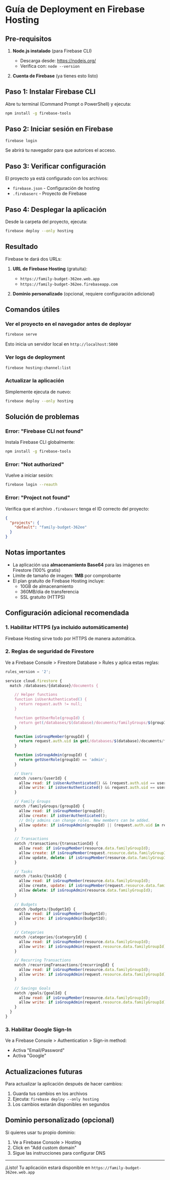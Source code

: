 # Guía de Deployment en Firebase Hosting

## Pre-requisitos

1. **Node.js instalado** (para Firebase CLI)
   - Descarga desde: https://nodejs.org/
   - Verifica con: `node --version`

2. **Cuenta de Firebase** (ya tienes esto listo)

## Paso 1: Instalar Firebase CLI

Abre tu terminal (Command Prompt o PowerShell) y ejecuta:

```bash
npm install -g firebase-tools
```

## Paso 2: Iniciar sesión en Firebase

```bash
firebase login
```

Se abrirá tu navegador para que autorices el acceso.

## Paso 3: Verificar configuración

El proyecto ya está configurado con los archivos:
- `firebase.json` - Configuración de hosting
- `.firebaserc` - Proyecto de Firebase

## Paso 4: Desplegar la aplicación

Desde la carpeta del proyecto, ejecuta:

```bash
firebase deploy --only hosting
```

## Resultado

Firebase te dará dos URLs:

1. **URL de Firebase Hosting** (gratuita):
   - `https://family-budget-362ee.web.app`
   - `https://family-budget-362ee.firebaseapp.com`

2. **Dominio personalizado** (opcional, requiere configuración adicional)

## Comandos útiles

### Ver el proyecto en el navegador antes de deployar

```bash
firebase serve
```

Esto inicia un servidor local en `http://localhost:5000`

### Ver logs de deployment

```bash
firebase hosting:channel:list
```

### Actualizar la aplicación

Simplemente ejecuta de nuevo:

```bash
firebase deploy --only hosting
```

## Solución de problemas

### Error: "Firebase CLI not found"

Instala Firebase CLI globalmente:
```bash
npm install -g firebase-tools
```

### Error: "Not authorized"

Vuelve a iniciar sesión:
```bash
firebase login --reauth
```

### Error: "Project not found"

Verifica que el archivo `.firebaserc` tenga el ID correcto del proyecto:
```json
{
  "projects": {
    "default": "family-budget-362ee"
  }
}
```

## Notas importantes

- La aplicación usa **almacenamiento Base64** para las imágenes en Firestore (100% gratis)
- Límite de tamaño de imagen: **1MB** por comprobante
- El plan gratuito de Firebase Hosting incluye:
  - 10GB de almacenamiento
  - 360MB/día de transferencia
  - SSL gratuito (HTTPS)

## Configuración adicional recomendada

### 1. Habilitar HTTPS (ya incluido automáticamente)

Firebase Hosting sirve todo por HTTPS de manera automática.

### 2. Reglas de seguridad de Firestore

Ve a Firebase Console > Firestore Database > Rules y aplica estas reglas:

```javascript
rules_version = '2';

service cloud.firestore {
  match /databases/{database}/documents {

    // Helper functions
    function isUserAuthenticated() {
      return request.auth != null;
    }

    function getUserRole(groupId) {
      return get(/databases/$(database)/documents/familyGroups/$(groupId)).data.roles[request.auth.uid];
    }

    function isGroupMember(groupId) {
      return request.auth.uid in get(/databases/$(database)/documents/familyGroups/$(groupId)).data.roles;
    }

    function isGroupAdmin(groupId) {
      return getUserRole(groupId) == 'admin';
    }

    // Users
    match /users/{userId} {
      allow read: if isUserAuthenticated() && (request.auth.uid == userId || isGroupMember(resource.data.familyGroupId));
      allow write: if isUserAuthenticated() && request.auth.uid == userId;
    }

    // Family Groups
    match /familyGroups/{groupId} {
      allow read: if isGroupMember(groupId);
      allow create: if isUserAuthenticated();
      // Only admins can change roles. New members can be added.
      allow update: if isGroupAdmin(groupId) || (request.auth.uid in request.resource.data.roles && !(request.auth.uid in resource.data.roles));
    }

    // Transactions
    match /transactions/{transactionId} {
      allow read: if isGroupMember(resource.data.familyGroupId);
      allow create: if isGroupMember(request.resource.data.familyGroupId) && getUserRole(request.resource.data.familyGroupId) != 'viewer';
      allow update, delete: if isGroupMember(resource.data.familyGroupId) && (isGroupAdmin(resource.data.familyGroupId) || request.auth.uid == resource.data.addedBy);
    }

    // Tasks
    match /tasks/{taskId} {
      allow read: if isGroupMember(resource.data.familyGroupId);
      allow create, update: if isGroupMember(request.resource.data.familyGroupId) && getUserRole(request.resource.data.familyGroupId) != 'viewer';
      allow delete: if isGroupAdmin(resource.data.familyGroupId);
    }
 
    // Budgets
    match /budgets/{budgetId} {
      allow read: if isGroupMember(budgetId);
      allow write: if isGroupAdmin(budgetId);
    }

    // Categories
    match /categories/{categoryId} {
      allow read: if isGroupMember(resource.data.familyGroupId);
      allow write: if isGroupAdmin(request.resource.data.familyGroupId);
    }

    // Recurring Transactions
    match /recurringTransactions/{recurringId} {
      allow read: if isGroupMember(resource.data.familyGroupId);
      allow write: if isGroupAdmin(request.resource.data.familyGroupId);
    }

    // Savings Goals
    match /goals/{goalId} {
      allow read: if isGroupMember(resource.data.familyGroupId);
      allow write: if isGroupAdmin(request.resource.data.familyGroupId);
    }
  }
}
```

### 3. Habilitar Google Sign-In

Ve a Firebase Console > Authentication > Sign-in method:
- Activa "Email/Password"
- Activa "Google"

## Actualizaciones futuras

Para actualizar la aplicación después de hacer cambios:

1. Guarda tus cambios en los archivos
2. Ejecuta: `firebase deploy --only hosting`
3. Los cambios estarán disponibles en segundos

## Dominio personalizado (opcional)

Si quieres usar tu propio dominio:

1. Ve a Firebase Console > Hosting
2. Click en "Add custom domain"
3. Sigue las instrucciones para configurar DNS

---

¡Listo! Tu aplicación estará disponible en `https://family-budget-362ee.web.app`
